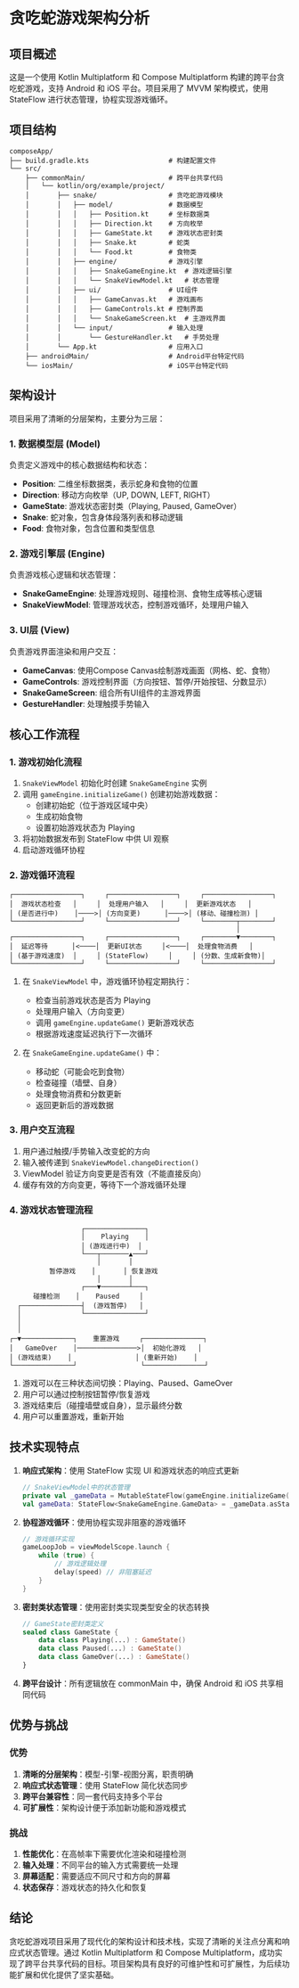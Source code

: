 # 贪吃蛇游戏架构分析

## 项目概述

这是一个使用 Kotlin Multiplatform 和 Compose Multiplatform 构建的跨平台贪吃蛇游戏，支持 Android 和 iOS 平台。项目采用了 MVVM 架构模式，使用 StateFlow 进行状态管理，协程实现游戏循环。

## 项目结构

```
composeApp/
├── build.gradle.kts                    # 构建配置文件
└── src/
    ├── commonMain/                     # 跨平台共享代码
    │   └── kotlin/org/example/project/
    │       ├── snake/                  # 贪吃蛇游戏模块
    │       │   ├── model/              # 数据模型
    │       │   │   ├── Position.kt     # 坐标数据类
    │       │   │   ├── Direction.kt    # 方向枚举
    │       │   │   ├── GameState.kt    # 游戏状态密封类
    │       │   │   ├── Snake.kt        # 蛇类
    │       │   │   └── Food.kt         # 食物类
    │       │   ├── engine/             # 游戏引擎
    │       │   │   ├── SnakeGameEngine.kt  # 游戏逻辑引擎
    │       │   │   └── SnakeViewModel.kt   # 状态管理
    │       │   ├── ui/                 # UI组件
    │       │   │   ├── GameCanvas.kt   # 游戏画布
    │       │   │   ├── GameControls.kt # 控制界面
    │       │   │   └── SnakeGameScreen.kt  # 主游戏界面
    │       │   └── input/              # 输入处理
    │       │       └── GestureHandler.kt   # 手势处理
    │       └── App.kt                  # 应用入口
    ├── androidMain/                    # Android平台特定代码
    └── iosMain/                        # iOS平台特定代码
```

## 架构设计

项目采用了清晰的分层架构，主要分为三层：

### 1. 数据模型层 (Model)

负责定义游戏中的核心数据结构和状态：

- **Position**: 二维坐标数据类，表示蛇身和食物的位置
- **Direction**: 移动方向枚举（UP, DOWN, LEFT, RIGHT）
- **GameState**: 游戏状态密封类（Playing, Paused, GameOver）
- **Snake**: 蛇对象，包含身体段落列表和移动逻辑
- **Food**: 食物对象，包含位置和类型信息

### 2. 游戏引擎层 (Engine)

负责游戏核心逻辑和状态管理：

- **SnakeGameEngine**: 处理游戏规则、碰撞检测、食物生成等核心逻辑
- **SnakeViewModel**: 管理游戏状态，控制游戏循环，处理用户输入

### 3. UI层 (View)

负责游戏界面渲染和用户交互：

- **GameCanvas**: 使用Compose Canvas绘制游戏画面（网格、蛇、食物）
- **GameControls**: 游戏控制界面（方向按钮、暂停/开始按钮、分数显示）
- **SnakeGameScreen**: 组合所有UI组件的主游戏界面
- **GestureHandler**: 处理触摸手势输入

## 核心工作流程

### 1. 游戏初始化流程

1. `SnakeViewModel` 初始化时创建 `SnakeGameEngine` 实例
2. 调用 `gameEngine.initializeGame()` 创建初始游戏数据：
   - 创建初始蛇（位于游戏区域中央）
   - 生成初始食物
   - 设置初始游戏状态为 Playing
3. 将初始数据发布到 StateFlow 中供 UI 观察
4. 启动游戏循环协程

### 2. 游戏循环流程

```
┌─────────────────┐     ┌─────────────────┐     ┌─────────────────┐
│  游戏状态检查   │     │  处理用户输入   │     │  更新游戏状态   │
│ (是否进行中)    │────>│ (方向变更)      │────>│ (移动、碰撞检测) │
└─────────────────┘     └─────────────────┘     └────────┬────────┘
                                                         │
┌─────────────────┐     ┌─────────────────┐     ┌────────▼────────┐
│  延迟等待      │<────│  更新UI状态     │<────│  处理食物消费   │
│ (基于游戏速度)  │     │ (StateFlow)     │     │ (分数、生成新食物)│
└─────────────────┘     └─────────────────┘     └─────────────────┘
```

1. 在 `SnakeViewModel` 中，游戏循环协程定期执行：
   - 检查当前游戏状态是否为 Playing
   - 处理用户输入（方向变更）
   - 调用 `gameEngine.updateGame()` 更新游戏状态
   - 根据游戏速度延迟执行下一次循环

2. 在 `SnakeGameEngine.updateGame()` 中：
   - 移动蛇（可能会吃到食物）
   - 检查碰撞（墙壁、自身）
   - 处理食物消费和分数更新
   - 返回更新后的游戏数据

### 3. 用户交互流程

1. 用户通过触摸/手势输入改变蛇的方向
2. 输入被传递到 `SnakeViewModel.changeDirection()`
3. ViewModel 验证方向变更是否有效（不能直接反向）
4. 缓存有效的方向变更，等待下一个游戏循环处理

### 4. 游戏状态管理流程

```
                  ┌───────────────┐
                  │    Playing    │
                  │ (游戏进行中)  │
                  └───┬───────▲───┘
                      │       │
          暂停游戏    │       │ 恢复游戏
                      │       │
                  ┌───▼───────┴───┐
      碰撞检测    │    Paused     │
  ┌───────────────┤  (游戏暂停)   │
  │               └───────────────┘
  │
  │
┌─▼─────────────┐    重置游戏     ┌───────────────┐
│   GameOver    │───────────────>│  初始化游戏   │
│ (游戏结束)    │                │ (重新开始)    │
└───────────────┘                └───────────────┘
```

1. 游戏可以在三种状态间切换：Playing、Paused、GameOver
2. 用户可以通过控制按钮暂停/恢复游戏
3. 游戏结束后（碰撞墙壁或自身），显示最终分数
4. 用户可以重置游戏，重新开始

## 技术实现特点

1. **响应式架构**：使用 StateFlow 实现 UI 和游戏状态的响应式更新
   ```kotlin
   // SnakeViewModel中的状态管理
   private val _gameData = MutableStateFlow(gameEngine.initializeGame())
   val gameData: StateFlow<SnakeGameEngine.GameData> = _gameData.asStateFlow()
   ```

2. **协程游戏循环**：使用协程实现非阻塞的游戏循环
   ```kotlin
   // 游戏循环实现
   gameLoopJob = viewModelScope.launch {
       while (true) {
           // 游戏逻辑处理
           delay(speed) // 非阻塞延迟
       }
   }
   ```

3. **密封类状态管理**：使用密封类实现类型安全的状态转换
   ```kotlin
   // GameState密封类定义
   sealed class GameState {
       data class Playing(...) : GameState()
       data class Paused(...) : GameState()
       data class GameOver(...) : GameState()
   }
   ```

4. **跨平台设计**：所有逻辑放在 commonMain 中，确保 Android 和 iOS 共享相同代码

## 优势与挑战

### 优势

1. **清晰的分层架构**：模型-引擎-视图分离，职责明确
2. **响应式状态管理**：使用 StateFlow 简化状态同步
3. **跨平台兼容性**：同一套代码支持多个平台
4. **可扩展性**：架构设计便于添加新功能和游戏模式

### 挑战

1. **性能优化**：在高帧率下需要优化渲染和碰撞检测
2. **输入处理**：不同平台的输入方式需要统一处理
3. **屏幕适配**：需要适应不同尺寸和方向的屏幕
4. **状态保存**：游戏状态的持久化和恢复

## 结论

贪吃蛇游戏项目采用了现代化的架构设计和技术栈，实现了清晰的关注点分离和响应式状态管理。通过 Kotlin Multiplatform 和 Compose Multiplatform，成功实现了跨平台共享代码的目标。项目架构具有良好的可维护性和可扩展性，为后续功能扩展和优化提供了坚实基础。
